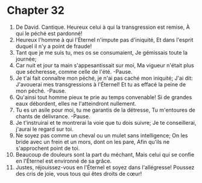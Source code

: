 # Chapter 32

1. De David. Cantique. Heureux celui à qui la transgression est remise, À qui le péché est pardonné!
2. Heureux l'homme à qui l'Éternel n'impute pas d'iniquité, Et dans l'esprit duquel il n'y a point de fraude!
3. Tant que je me suis tu, mes os se consumaient, Je gémissais toute la journée;
4. Car nuit et jour ta main s'appesantissait sur moi, Ma vigueur n'était plus que sécheresse, comme celle de l'été. -Pause.
5. Je t'ai fait connaître mon péché, je n'ai pas caché mon iniquité; J'ai dit: J'avouerai mes transgressions à l'Éternel! Et tu as effacé la peine de mon péché. -Pause.
6. Qu'ainsi tout homme pieux te prie au temps convenable! Si de grandes eaux débordent, elles ne l'atteindront nullement.
7. Tu es un asile pour moi, tu me garantis de la détresse, Tu m'entoures de chants de délivrance. -Pause.
8. Je t'instruirai et te montrerai la voie que tu dois suivre; Je te conseillerai, j'aurai le regard sur toi.
9. Ne soyez pas comme un cheval ou un mulet sans intelligence; On les bride avec un frein et un mors, dont on les pare, Afin qu'ils ne s'approchent point de toi.
10. Beaucoup de douleurs sont la part du méchant, Mais celui qui se confie en l'Éternel est environné de sa grâce.
11. Justes, réjouissez-vous en l'Éternel et soyez dans l'allégresse! Poussez des cris de joie, vous tous qui êtes droits de cœur!

